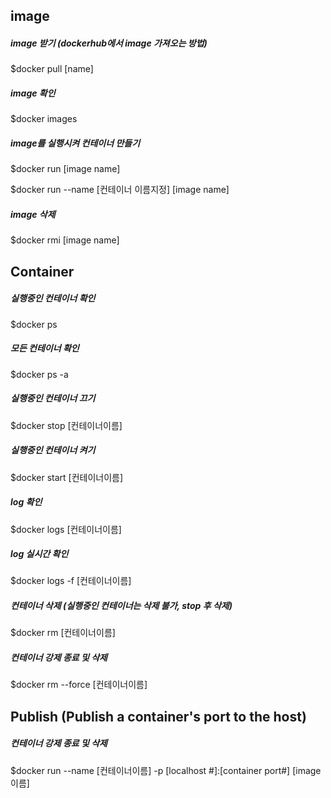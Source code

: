 ## image



##### image 받기 (dockerhub에서 image 가져오는 방법)

$docker pull [name] 



##### image 확인

$docker images 



##### image를 실행시켜 컨테이너 만들기

$docker run [image name]

$docker run --name [컨테이너 이름지정] [image name]



##### image 삭제

$docker rmi [image name]





## Container



#####  실행중인 컨테이너  확인

$docker ps



##### 모든 컨테이너 확인

$docker ps -a 



##### 실행중인 컨테이너 끄기

$docker stop [컨테이너이름]



##### 실행중인 컨테이너 켜기

$docker start [컨테이너이름]



##### log  확인

$docker logs [컨테이너이름]



##### log 실시간 확인

$docker logs -f [컨테이너이름]



##### 컨테이너 삭제 (실행중인 컨테이너는 삭제 불가, stop 후 삭제)

$docker rm [컨테이너이름]



##### 컨테이너  강제 종료 및 삭제 

$docker rm --force [컨테이너이름]





## Publish (Publish a container's port to the host)

##### 컨테이너  강제 종료 및 삭제 

$docker run --name [컨테이너이름] -p [localhost #]:[container port#] [image 이름]





